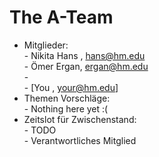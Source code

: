 # The A-Team
* Mitglieder:<br> - Nikita Hans , hans@hm.edu
             <br> - Ömer Ergan, ergan@hm.edu
             <br> - 
             <br> - [You         , your@hm.edu] 
* Themen Vorschläge: <br> - Nothing here yet :(
* Zeitslot für Zwischenstand:<br> - TODO
                             <br> - Verantwortliches Mitglied
